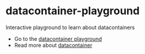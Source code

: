 # datacontainer-playground
Interactive playground to learn about datacontainers

- Go to the [datacontainer playground](http://nicola.io/datacontainer-playground/)
- Read more about [datacontainer](https://github.com/nicola/datacontainer)
